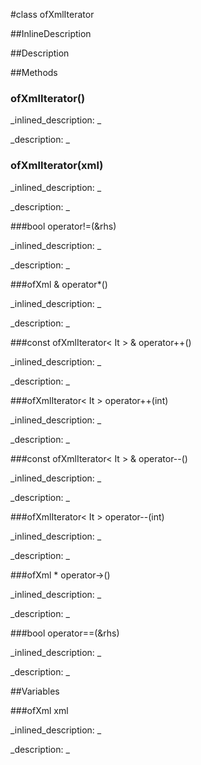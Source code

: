 #class ofXmlIterator


<!--
_visible: True_
_advanced: True_
_istemplated: False_
_extends: _
-->

##InlineDescription






##Description





##Methods



### ofXmlIterator()

<!--
_syntax: ofXmlIterator()_
_name: ofXmlIterator_
_returns: _
_returns_description: _
_parameters: _
_access: public_
_version_started: 0.10.0_
_version_deprecated: _
_summary: _
_constant: False_
_static: False_
_visible: True_
_advanced: False_
-->

_inlined_description: _







_description: _







<!----------------------------------------------------------------------------->

### ofXmlIterator(xml)

<!--
_syntax: ofXmlIterator(xml)_
_name: ofXmlIterator_
_returns: _
_returns_description: _
_parameters: ofXml xml_
_access: public_
_version_started: 0.10.0_
_version_deprecated: _
_summary: _
_constant: False_
_static: False_
_visible: True_
_advanced: False_
-->

_inlined_description: _







_description: _







<!----------------------------------------------------------------------------->

###bool operator!=(&rhs)

<!--
_syntax: operator!=(&rhs)_
_name: operator!=_
_returns: bool_
_returns_description: _
_parameters: const ofXmlIterator< It > &rhs_
_access: public_
_version_started: 0.10.0_
_version_deprecated: _
_summary: _
_constant: False_
_static: False_
_visible: True_
_advanced: False_
-->

_inlined_description: _







_description: _







<!----------------------------------------------------------------------------->

###ofXml & operator*()

<!--
_syntax: operator*()_
_name: operator*_
_returns: ofXml &_
_returns_description: _
_parameters: _
_access: public_
_version_started: 0.10.0_
_version_deprecated: _
_summary: _
_constant: False_
_static: False_
_visible: True_
_advanced: False_
-->

_inlined_description: _







_description: _







<!----------------------------------------------------------------------------->

###const ofXmlIterator< It > & operator++()

<!--
_syntax: operator++()_
_name: operator++_
_returns: const ofXmlIterator< It > &_
_returns_description: _
_parameters: _
_access: public_
_version_started: 0.10.0_
_version_deprecated: _
_summary: _
_constant: False_
_static: False_
_visible: True_
_advanced: False_
-->

_inlined_description: _







_description: _







<!----------------------------------------------------------------------------->

###ofXmlIterator< It > operator++(int)

<!--
_syntax: operator++(int)_
_name: operator++_
_returns: ofXmlIterator< It >_
_returns_description: _
_parameters: int _
_access: public_
_version_started: 0.10.0_
_version_deprecated: _
_summary: _
_constant: False_
_static: False_
_visible: True_
_advanced: False_
-->

_inlined_description: _







_description: _







<!----------------------------------------------------------------------------->

###const ofXmlIterator< It > & operator--()

<!--
_syntax: operator--()_
_name: operator--_
_returns: const ofXmlIterator< It > &_
_returns_description: _
_parameters: _
_access: public_
_version_started: 0.10.0_
_version_deprecated: _
_summary: _
_constant: False_
_static: False_
_visible: True_
_advanced: False_
-->

_inlined_description: _







_description: _







<!----------------------------------------------------------------------------->

###ofXmlIterator< It > operator--(int)

<!--
_syntax: operator--(int)_
_name: operator--_
_returns: ofXmlIterator< It >_
_returns_description: _
_parameters: int _
_access: public_
_version_started: 0.10.0_
_version_deprecated: _
_summary: _
_constant: False_
_static: False_
_visible: True_
_advanced: False_
-->

_inlined_description: _







_description: _







<!----------------------------------------------------------------------------->

###ofXml * operator->()

<!--
_syntax: operator->()_
_name: operator->_
_returns: ofXml *_
_returns_description: _
_parameters: _
_access: public_
_version_started: 0.10.0_
_version_deprecated: _
_summary: _
_constant: False_
_static: False_
_visible: True_
_advanced: False_
-->

_inlined_description: _







_description: _







<!----------------------------------------------------------------------------->

###bool operator==(&rhs)

<!--
_syntax: operator==(&rhs)_
_name: operator==_
_returns: bool_
_returns_description: _
_parameters: const ofXmlIterator< It > &rhs_
_access: public_
_version_started: 0.10.0_
_version_deprecated: _
_summary: _
_constant: False_
_static: False_
_visible: True_
_advanced: False_
-->

_inlined_description: _







_description: _







<!----------------------------------------------------------------------------->

##Variables



###ofXml xml

<!--
_name: xml_
_type: ofXml_
_access: private_
_version_started: 0.10.0_
_version_deprecated: _
_summary: _
_visible: True_
_constant: False_
_advanced: False_
-->

_inlined_description: _







_description: _







<!----------------------------------------------------------------------------->

